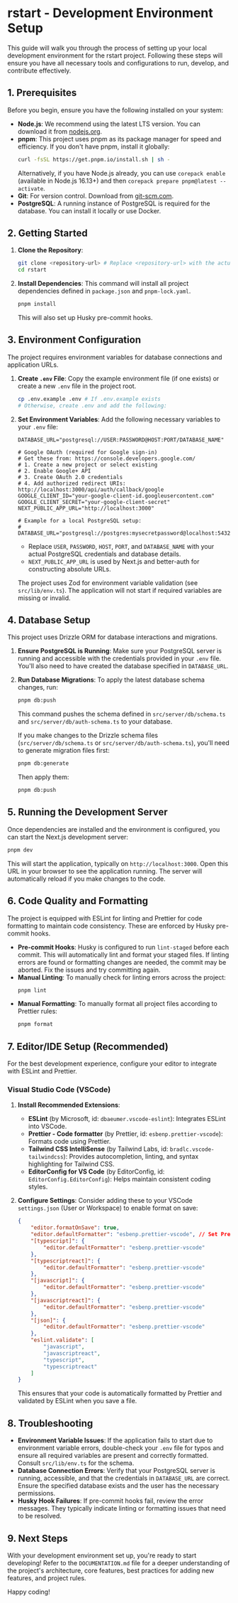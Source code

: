 # rstart - Development Environment Setup

This guide will walk you through the process of setting up your local development environment for the rstart project. Following these steps will ensure you have all necessary tools and configurations to run, develop, and contribute effectively.

## 1. Prerequisites

Before you begin, ensure you have the following installed on your system:

- **Node.js**: We recommend using the latest LTS version. You can download it from [nodejs.org](https://nodejs.org/).
- **pnpm**: This project uses pnpm as its package manager for speed and efficiency. If you don't have pnpm, install it globally:
    ```bash
    curl -fsSL https://get.pnpm.io/install.sh | sh -
    ```
    Alternatively, if you have Node.js already, you can use `corepack enable` (available in Node.js 16.13+) and then `corepack prepare pnpm@latest --activate`.
- **Git**: For version control. Download from [git-scm.com](https://git-scm.com/).
- **PostgreSQL**: A running instance of PostgreSQL is required for the database. You can install it locally or use Docker.

## 2. Getting Started

1.  **Clone the Repository**:

    ```bash
    git clone <repository-url> # Replace <repository-url> with the actual Git URL
    cd rstart
    ```

2.  **Install Dependencies**:
    This command will install all project dependencies defined in `package.json` and `pnpm-lock.yaml`.
    ```bash
    pnpm install
    ```
    This will also set up Husky pre-commit hooks.

## 3. Environment Configuration

The project requires environment variables for database connections and application URLs.

1.  **Create `.env` File**:
    Copy the example environment file (if one exists) or create a new `.env` file in the project root.

    ```bash
    cp .env.example .env # If .env.example exists
    # Otherwise, create .env and add the following:
    ```

2.  **Set Environment Variables**:
    Add the following necessary variables to your `.env` file:

    ```env
    DATABASE_URL="postgresql://USER:PASSWORD@HOST:PORT/DATABASE_NAME"

    # Google OAuth (required for Google sign-in)
    # Get these from: https://console.developers.google.com/
    # 1. Create a new project or select existing
    # 2. Enable Google+ API
    # 3. Create OAuth 2.0 credentials
    # 4. Add authorized redirect URIs: http://localhost:3000/api/auth/callback/google
    GOOGLE_CLIENT_ID="your-google-client-id.googleusercontent.com"
    GOOGLE_CLIENT_SECRET="your-google-client-secret"
    NEXT_PUBLIC_APP_URL="http://localhost:3000"

    # Example for a local PostgreSQL setup:
    # DATABASE_URL="postgresql://postgres:mysecretpassword@localhost:5432/rstart_dev"
    ```

    - Replace `USER`, `PASSWORD`, `HOST`, `PORT`, and `DATABASE_NAME` with your actual PostgreSQL credentials and database details.
    - `NEXT_PUBLIC_APP_URL` is used by Next.js and better-auth for constructing absolute URLs.

    The project uses Zod for environment variable validation (see `src/lib/env.ts`). The application will not start if required variables are missing or invalid.

## 4. Database Setup

This project uses Drizzle ORM for database interactions and migrations.

1.  **Ensure PostgreSQL is Running**:
    Make sure your PostgreSQL server is running and accessible with the credentials provided in your `.env` file. You'll also need to have created the database specified in `DATABASE_URL`.

2.  **Run Database Migrations**:
    To apply the latest database schema changes, run:

    ```bash
    pnpm db:push
    ```

    This command pushes the schema defined in `src/server/db/schema.ts` and `src/server/db/auth-schema.ts` to your database.

    If you make changes to the Drizzle schema files (`src/server/db/schema.ts` or `src/server/db/auth-schema.ts`), you'll need to generate migration files first:

    ```bash
    pnpm db:generate
    ```

    Then apply them:

    ```bash
    pnpm db:push
    ```

## 5. Running the Development Server

Once dependencies are installed and the environment is configured, you can start the Next.js development server:

```bash
pnpm dev
```

This will start the application, typically on `http://localhost:3000`. Open this URL in your browser to see the application running. The server will automatically reload if you make changes to the code.

## 6. Code Quality and Formatting

The project is equipped with ESLint for linting and Prettier for code formatting to maintain code consistency. These are enforced by Husky pre-commit hooks.

- **Pre-commit Hooks**: Husky is configured to run `lint-staged` before each commit. This will automatically lint and format your staged files. If linting errors are found or formatting changes are needed, the commit may be aborted. Fix the issues and try committing again.
- **Manual Linting**: To manually check for linting errors across the project:
    ```bash
    pnpm lint
    ```
- **Manual Formatting**: To manually format all project files according to Prettier rules:
    ```bash
    pnpm format
    ```

## 7. Editor/IDE Setup (Recommended)

For the best development experience, configure your editor to integrate with ESLint and Prettier.

### Visual Studio Code (VSCode)

1.  **Install Recommended Extensions**:

    - **ESLint** (by Microsoft, id: `dbaeumer.vscode-eslint`): Integrates ESLint into VSCode.
    - **Prettier - Code formatter** (by Prettier, id: `esbenp.prettier-vscode`): Formats code using Prettier.
    - **Tailwind CSS IntelliSense** (by Tailwind Labs, id: `bradlc.vscode-tailwindcss`): Provides autocompletion, linting, and syntax highlighting for Tailwind CSS.
    - **EditorConfig for VS Code** (by EditorConfig, id: `EditorConfig.EditorConfig`): Helps maintain consistent coding styles.

2.  **Configure Settings**:
    Consider adding these to your VSCode `settings.json` (User or Workspace) to enable format on save:
    ```json
    {
        "editor.formatOnSave": true,
        "editor.defaultFormatter": "esbenp.prettier-vscode", // Set Prettier as default
        "[typescript]": {
            "editor.defaultFormatter": "esbenp.prettier-vscode"
        },
        "[typescriptreact]": {
            "editor.defaultFormatter": "esbenp.prettier-vscode"
        },
        "[javascript]": {
            "editor.defaultFormatter": "esbenp.prettier-vscode"
        },
        "[javascriptreact]": {
            "editor.defaultFormatter": "esbenp.prettier-vscode"
        },
        "[json]": {
            "editor.defaultFormatter": "esbenp.prettier-vscode"
        },
        "eslint.validate": [
            "javascript",
            "javascriptreact",
            "typescript",
            "typescriptreact"
        ]
    }
    ```
    This ensures that your code is automatically formatted by Prettier and validated by ESLint when you save a file.

## 8. Troubleshooting

- **Environment Variable Issues**: If the application fails to start due to environment variable errors, double-check your `.env` file for typos and ensure all required variables are present and correctly formatted. Consult `src/lib/env.ts` for the schema.
- **Database Connection Errors**: Verify that your PostgreSQL server is running, accessible, and that the credentials in `DATABASE_URL` are correct. Ensure the specified database exists and the user has the necessary permissions.
- **Husky Hook Failures**: If pre-commit hooks fail, review the error messages. They typically indicate linting or formatting issues that need to be resolved.

## 9. Next Steps

With your development environment set up, you're ready to start developing!
Refer to the `DOCUMENTATION.md` file for a deeper understanding of the project's architecture, core features, best practices for adding new features, and project rules.

Happy coding!

